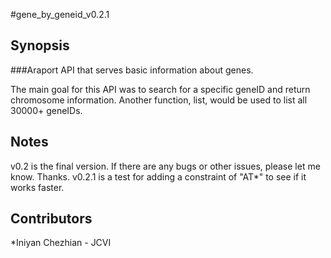 #gene_by_geneid_v0.2.1

## Synopsis

###Araport API that serves basic information about genes.

The main goal for this API was to search for a specific geneID and return chromosome information.
Another function, list, would be used to list all 30000+ geneIDs.

## Notes

v0.2 is the final version. If there are any bugs or other issues, please let me know. Thanks.
v0.2.1 is a test for adding a constraint of "AT*" to see if it works faster.


## Contributors

*Iniyan Chezhian - JCVI
